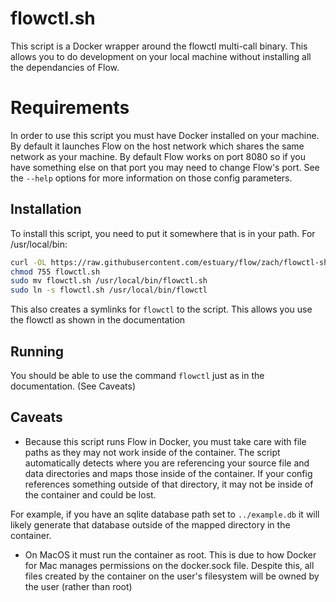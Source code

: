 # flowctl.sh

This script is a Docker wrapper around the flowctl multi-call binary. This allows you to do development
on your local machine without installing all the dependancies of Flow.

# Requirements
In order to use this script you must have Docker installed on your machine. By default it launches
Flow on the host network which shares the same network as your machine. By default Flow works on port 8080
so if you have something else on that port you may need to change Flow's port. See the `--help` options for more
information on those config parameters.

## Installation
To install this script, you need to put it somewhere that is in your path. For /usr/local/bin:
```bash
curl -OL https://raw.githubusercontent.com/estuary/flow/zach/flowctl-sh/scripts/flowctl.sh
chmod 755 flowctl.sh
sudo mv flowctl.sh /usr/local/bin/flowctl.sh
sudo ln -s flowctl.sh /usr/local/bin/flowctl
```

This also creates a symlinks for `flowctl` to the script. This allows you use the flowctl as shown
in the documentation

## Running
You should be able to use the command `flowctl` just as in the documentation. (See Caveats)

## Caveats

 * Because this script runs Flow in Docker, you must take care with file paths as they may not work inside of the container.
The script automatically detects where you are referencing your source file and data directories and maps those inside of the container.
If your config references something outside of that directory, it may not be inside of the container and could be lost.

For example, if you have an sqlite database path set to `../example.db` it will likely generate that database outside of the
mapped directory in the container.

* On MacOS it must run the container as root. This is due to how Docker for Mac manages permissions on the docker.sock file. Despite
this, all files created by the container on the user's filesystem will be owned by the user (rather than root)
